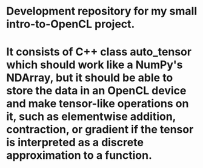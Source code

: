 # Development repository for my small intro-to-OpenCL project.
# It consists of C++ class auto_tensor<double> which should work like a NumPy's NDArray, but it should be able to store the data in an OpenCL device and make tensor-like operations on it, such as elementwise addition, contraction, or gradient if the tensor is interpreted as a discrete approximation to a function.

